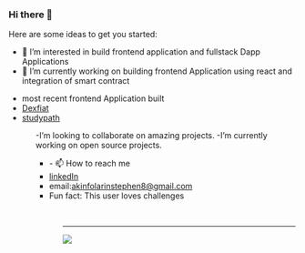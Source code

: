 ### Hi there 👋
Here are some ideas to get you started:

- 🔭 I’m interested in build frontend  application and fullstack Dapp Applications
- 👯 I’m  currently working on building frontend Application using react and integration of smart contract
<ul>
<li>most recent frontend Application built</li>
<li><a href="https://dexfiat.exchange/">Dexfiat</a></li>
<li><a href="https://yourstudypath.com/">studypath</a></li>
<ul>
-I’m looking to collaborate on amazing projects.
-I’m currently working on open source projects.
<ul>
<li>- 📫 How to reach me</li>
<li><a href="https://www.linkedin.com/in/akinfolarin-stephen-62b264162/">linkedIn</a></li>
  <li>email:<a href="akinfolarinstephen8@gmail.com" >akinfolarinstephen8@gmail.com</a></li>
<li> Fun fact: This user loves challenges</li>
<ul>
  <br/>
  <hr/>
<img src="https://github-readme-stats.vercel.app/api?username=asteve12&&show_icons=true&title_color=ffffff&icon_color=bb2acf&text_color=daf7dc&bg_color=151515"><img>
